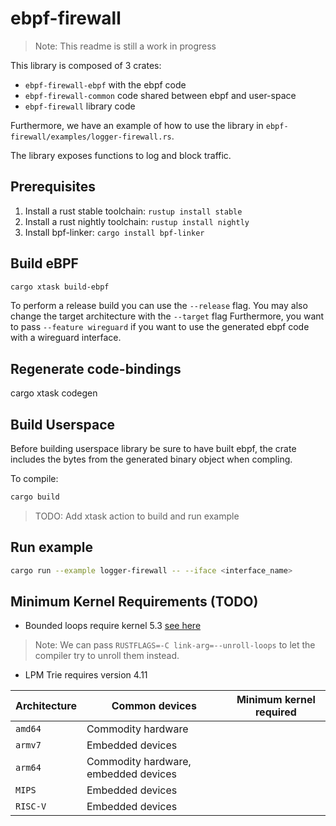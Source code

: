 # ebpf-firewall

> Note: This readme is still a work in progress

This library is composed of 3 crates:
* `ebpf-firewall-ebpf` with the ebpf code
* `ebpf-firewall-common` code shared between ebpf and user-space
* `ebpf-firewall` library code

Furthermore, we have an example of how to use the library in `ebpf-firewall/examples/logger-firewall.rs`.

The library exposes functions to log and block traffic.

## Prerequisites

1. Install a rust stable toolchain: `rustup install stable`
1. Install a rust nightly toolchain: `rustup install nightly`
1. Install bpf-linker: `cargo install bpf-linker`

## Build eBPF

```bash
cargo xtask build-ebpf
```

To perform a release build you can use the `--release` flag.
You may also change the target architecture with the `--target` flag
Furthermore, you want to pass `--feature wireguard` if you want to use the generated ebpf code with a wireguard interface.

## Regenerate code-bindings

cargo xtask codegen

## Build Userspace

Before building userspace library be sure to have built ebpf, the crate includes the bytes from the generated binary object when compling.

To compile:

```bash
cargo build
```

> TODO: Add xtask action to build and run example

## Run example

```bash
cargo run --example logger-firewall -- --iface <interface_name>
```
## Minimum Kernel Requirements (TODO)

* Bounded loops require kernel 5.3 [see here](https://lwn.net/Articles/794934/)
> Note: We can pass `RUSTFLAGS=-C link-arg=--unroll-loops` to let the compiler try to unroll them instead.
* LPM Trie requires version 4.11

| Architecture | Common devices | Minimum kernel required |
| --- | --- | --- |
| `amd64` | Commodity hardware | |
| `armv7` | Embedded devices | |
| `arm64` | Commodity hardware, embedded devices | |
| `MIPS` | Embedded devices | |
| `RISC-V` | Embedded devices | |

